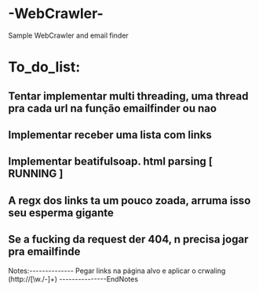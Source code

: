 # -WebCrawler-
Sample WebCrawler and email finder 
# To_do_list:
## Tentar implementar multi threading, uma thread pra cada url na função emailfinder ou nao
## Implementar receber uma lista com links
## Implementar beatifulsoap. html parsing [ RUNNING ] 
## A regx dos links ta um pouco zoada, arruma isso seu esperma  gigante 
## Se a fucking da request der 404, n precisa jogar pra emailfinde



Notes:--------------
Pegar links na página alvo e aplicar o crwaling
(http:\/\/[\w.\/-]+)
---------------EndNotes

